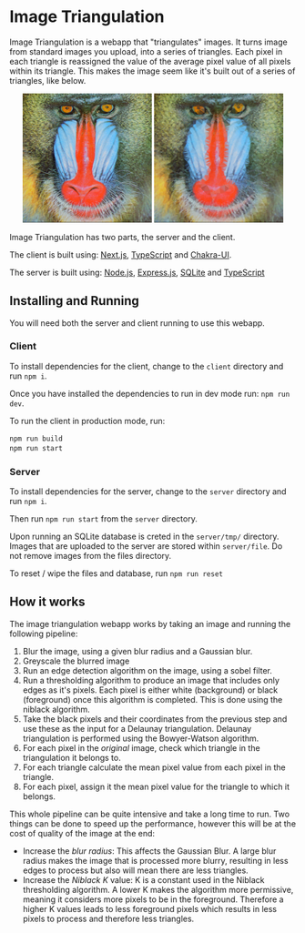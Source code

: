 # Image Triangulation

Image Triangulation is a webapp that "triangulates" images. It turns image from standard images you upload, into a series of triangles. Each pixel in each triangle is reassigned the value of the average pixel value of all pixels within its triangle. This makes the image seem like it's built out of a series of triangles, like below.

<div align="center">
    <img src="./images/demo.png"  width="45%" title="An image of a babboon before being triangulated" alt="An image of a babboon before being triangulated"/>
    <img src="./images/triangulated.png" width="45%" title="An image of a babboon after being triangulated" alt="An image of a babboon after being triangulated"/>
</div>

Image Triangulation has two parts, the server and the client.

The client is built using: [Next.js](https://nextjs.org/), [TypeScript](https://www.typescriptlang.org/) and [Chakra-UI](https://chakra-ui.com/).

The server is built using: [Node.js](https://nodejs.org/en), [Express.js](http://expressjs.com/), [SQLite](https://www.sqlite.org/index.html) and [TypeScript](https://www.typescriptlang.org/)

## Installing and Running

You will need both the server and client running to use this webapp.

### Client

To install dependencies for the client, change to the `client` directory and run `npm i`.

Once you have installed the dependencies to run in dev mode run: `npm run dev`.

To run the client in production mode, run:

```sh
npm run build
npm run start
```

### Server

To install dependencies for the server, change to the `server` directory and run `npm i`.

Then run `npm run start` from the `server` directory.

Upon running an SQLite database is creted in the `server/tmp/` directory. Images that are uploaded to the server are stored within `server/file`. Do not remove images from the files directory.

To reset / wipe the files and database, run `npm run reset`

## How it works

The image triangulation webapp works by taking an image and running the following pipeline:

1. Blur the image, using a given blur radius and a Gaussian blur.
2. Greyscale the blurred image
3. Run an edge detection algorithm on the image, using a sobel filter.
4. Run a thresholding algorithm to produce an image that includes only edges as it's pixels. Each pixel is either white (background) or black (foreground) once this algorithm is completed. This is done using the niblack algorithm.
5. Take the black pixels and their coordinates from the previous step and use these as the input for a Delaunay triangulation. Delaunay triangulation is performed using the Bowyer-Watson algorithm.
6. For each pixel in the _original_ image, check which triangle in the triangulation it belongs to.
7. For each triangle calculate the mean pixel value from each pixel in the triangle.
8. For each pixel, assign it the mean pixel value for the triangle to which it belongs.

This whole pipeline can be quite intensive and take a long time to run. Two things can be done to speed up the performance, however this will be at the cost of quality of the image at the end:

- Increase the _blur radius_: This affects the Gaussian Blur. A large blur radius makes the image that is processed more blurry, resulting in less edges to process but also will mean there are less triangles.
- Increase the _Niblack K_ value: K is a constant used in the Niblack thresholding algorithm. A lower K makes the algorithm more permissive, meaning it considers more pixels to be in the foreground. Therefore a higher K values leads to less foreground pixels which results in less pixels to process and therefore less triangles.

